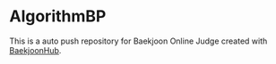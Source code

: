 # AlgorithmBP
This is a auto push repository for Baekjoon Online Judge created with [BaekjoonHub](https://github.com/BaekjoonHub/BaekjoonHub).
